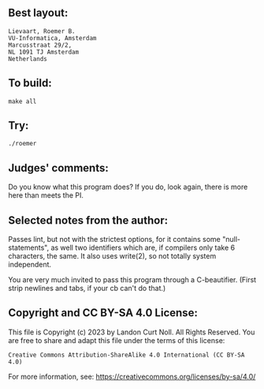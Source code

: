 ## Best layout:

	Lievaart, Roemer B.
	VU-Informatica, Amsterdam
	Marcusstraat 29/2, 
	NL 1091 TJ Amsterdam
	Netherlands

## To build:

	make all

## Try:

	./roemer

## Judges' comments:

Do you know what this program does?  If you do, look again,
there is more here than meets the PI.

## Selected notes from the author:

Passes lint, but not with the strictest options, for it
contains some "null-statements", as well two identifiers
which are, if compilers only take 6 characters, the same.  It
also uses write(2), so not totally system independent.

You are very much invited to pass this program through a
C-beautifier. (First strip newlines and tabs, if your cb can't
do that.)

## Copyright and CC BY-SA 4.0 License:

This file is Copyright (c) 2023 by Landon Curt Noll.  All Rights Reserved.
You are free to share and adapt this file under the terms of this license:

    Creative Commons Attribution-ShareAlike 4.0 International (CC BY-SA 4.0)

For more information, see: https://creativecommons.org/licenses/by-sa/4.0/

